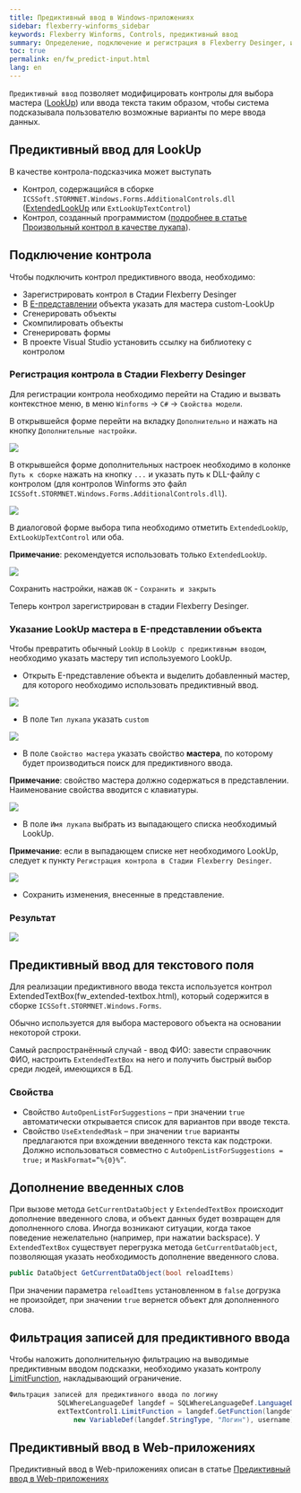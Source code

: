 ```yaml
---
title: Предиктивный ввод в Windows-приложениях
sidebar: flexberry-winforms_sidebar
keywords: Flexberry Winforms, Controls, предиктивный ввод
summary: Определение, подключение и регистрация в Flexberry Desinger, использование в текстовом поле и фильтрации
toc: true
permalink: en/fw_predict-input.html
lang: en
---
```


`Предиктивный ввод` позволяет модифицировать контролы для выбора мастера ([LookUp](fa_lookup-overview.html)) или ввода текста таким образом, чтобы система подсказывала пользователю возможные варианты по мере ввода данных.

## Предиктивный ввод для LookUp

В качестве контрола-подсказчика может выступать

* Контрол, содержащийся в сборке `ICSSoft.STORMNET.Windows.Forms.AdditionalControls.dll` ([ExtendedLookUp](fw_extended-lookup.html) или `ExtLookUpTextControl`)
* Контрол, созданный программистом ([подробнее в статье Произвольный контрол в качестве лукапа](fo_custom-lookup.html)).

## Подключение контрола

Чтобы подключить контрол предиктивного ввода, необходимо:

* Зарегистрировать контрол в Стадии Flexberry Desinger
* В [E-представлении](fd_e-view.html) объекта указать для мастера custom-LookUp
* Сгенерировать объекты
* Скомпилировать объекты
* Сгенерировать формы
* В проекте Visual Studio установить ссылку на библиотеку с контролом

### Регистрация контрола в Стадии Flexberry Desinger

Для регистрации контрола необходимо перейти на Стадию и вызвать контекстное меню, в меню `Winforms` -> `C#` -> `Свойства модели`.

В открывшейся форме перейти на вкладку `Дополнительно` и нажать на кнопку `Дополнительные настройки`.

![](/images/pages/products/flexberry-winforms/controls/edit-stage.png)

В открывшейся форме дополнительных настроек необходимо в колонке `Путь к сборке` нажать на кнопку `...` и указать путь к DLL-файлу с контролом (для контролов Winforms это файл `ICSSoft.STORMNET.Windows.Forms.AdditionalControls.dll`).

![](/images/pages/products/flexberry-winforms/controls/path2dll.png)

В диалоговой форме выбора типа необходимо отметить `ExtendedLookUp`, `ExtLookUpTextControl` или оба.

__Примечание__: рекомендуется использовать только `ExtendedLookUp`.

![](/images/pages/products/flexberry-winforms/controls/type-select.png)

Сохранить настройки, нажав `OK` - `Сохранить и закрыть`

Теперь контрол зарегистрирован в стадии Flexberry Desinger.

### Указание LookUp мастера в E-представлении объекта

Чтобы превратить обычный `LookUp` в `LookUp с предиктивным вводом`, необходимо указать мастеру тип используемого LookUp.

* Открыть E-представление объекта и выделить добавленный мастер, для которого необходимо использовать предиктивный ввод.

![](/images/pages/products/flexberry-winforms/controls/select-master.png)

* В поле `Тип лукапа` указать `custom`

![](/images/pages/products/flexberry-winforms/controls/select-type.png)

* В поле `Свойство мастера` указать свойство __мастера__, по которому будет производиться поиск для предиктивного ввода.

__Примечание__: свойство мастера должно содержаться в представлении. Наименование свойства вводится с клавиатуры.

![](/images/pages/products/flexberry-winforms/controls/select-property.png)

* В поле `Имя лукапа` выбрать из выпадающего списка необходимый LookUp.

__Примечание__: если в выпадающем списке нет необходимого LookUp, следует к пункту `Регистрация контрола в Стадии Flexberry Desinger`.

![](/images/pages/products/flexberry-winforms/controls/select-lookup.png)

* Сохранить изменения, внесенные в представление.

### Результат

![](/images/pages/products/flexberry-winforms/controls/predict-lookup.gif)

## Предиктивный ввод для текстового поля

Для реализации предиктивного ввода текста используется контрол ExtendedTextBox(fw_extended-textbox.html), который содержится в сборке `ICSSoft.STORMNET.Windows.Forms`.

Обычно используется для выбора мастерового объекта на основании некоторой строки.

Самый распространённый случай - ввод ФИО: завести справочник ФИО, настроить `ExtendedTextBox` на него и получить быстрый выбор среди людей, имеющихся в БД.

### Свойства

* Свойство `AutoOpenListForSuggestions` – при значении `true` автоматически открывается список для вариантов при вводе текста.
* Свойство `UseExtendedMask` – при значении `true` варианты предлагаются при вхождении введенного текста как подстроки. Должно использоваться совместно с `AutoOpenListForSuggestions = true;` и `MaskFormat=”%{0}%”`.

## Дополнение введенных слов

При вызове метода `GetCurrentDataObject` у `ExtendedTextBox` происходит дополнение введенного слова, и объект данных будет возвращен для дополненного слова. Иногда возникают ситуации, когда такое поведение нежелательно (например, при нажатии backspace).
У `ExtendedTextBox` существует перегрузка метода `GetCurrentDataObject`, позволяющая указать необходимость дополнение введенного слова.

```csharp
public DataObject GetCurrentDataObject(bool reloadItems)
```

При значении параметра `reloadItems` установленном в `false` догрузка не произойдет, при значении `true` вернется объект для дополненного слова.

## Фильтрация записей для предиктивного ввода

Чтобы наложить дополнительную фильтрацию на выводимые предиктивным вводом подсказки, необходимо указать контролу [LimitFunction](fo_function-list.html), накладывающий ограничение.

```csharp
Фильтрация записей для предиктивного ввода по логину
			SQLWhereLanguageDef langdef = SQLWhereLanguageDef.LanguageDef;
			extTextControl1.LimitFunction = langdef.GetFunction(langdef.funcEQ, 
				new VariableDef(langdef.StringType, "Логин"), username);
```

## Предиктивный ввод в Web-приложениях

Предиктивный ввод в Web-приложениях описан в статье [Предиктивный ввод в Web-приложениях](fa_predict-input-web.html)
